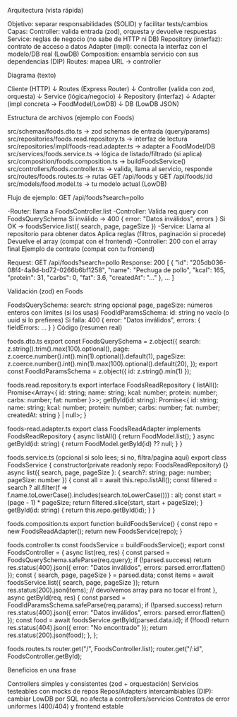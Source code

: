 Arquitectura (vista rápida)

Objetivo: separar responsabilidades (SOLID) y facilitar tests/cambios
Capas:
Controller: valida entrada (zod), orquesta y devuelve respuestas
Service: reglas de negocio (no sabe de HTTP ni DB)
Repository (interfaz): contrato de acceso a datos
Adapter (impl): conecta la interfaz con el modelo/DB real (LowDB)
Composition: ensambla servicio con sus dependencias (DIP)
Routes: mapea URL → controller

Diagrama (texto)

Cliente (HTTP)
↓
Routes (Express Router)
↓
Controller (valida con zod, orquesta)
↓
Service (lógica/negocio)
↓
Repository (interfaz)
↓
Adapter (impl concreta → FoodModel/LowDB)
↓
DB (LowDB JSON)

Estructura de archivos (ejemplo con Foods)

src/schemas/foods.dto.ts → zod schemas de entrada (query/params)
src/repositories/foods.read.repository.ts → interfaz de lectura
src/repositories/impl/foods-read.adapter.ts → adapter a FoodModel/DB
src/services/foods.service.ts → lógica de listado/filtrado (si aplica)
src/composition/foods.composition.ts → buildFoodsService()
src/controllers/foods.controller.ts → valida, llama al servicio, responde
src/routes/foods.routes.ts → rutas GET /api/foods y GET /api/foods/:id
src/models/food.model.ts → tu modelo actual (LowDB)

Flujo de ejemplo: GET /api/foods?search=pollo

-Router: llama a FoodsController.list
-Controller:
Valida req.query con FoodsQuerySchema
Si inválido → 400 { error: "Datos inválidos", errors }
Si OK → foodsService.list({ search, page, pageSize })
-Service:
Llama al repositorio para obtener datos
Aplica reglas (filtros, paginación si procede)
Devuelve el array (compat con el frontend)
-Controller: 200 con el array final
Ejemplo de contrato (compat con tu frontend)

Request: GET /api/foods?search=pollo
Response: 200
[
{ "id": "205db036-08f4-4a8d-bd72-0266b6bf1258", "name": "Pechuga de pollo", "kcal": 165, "protein": 31, "carbs": 0, "fat": 3.6, "createdAt": "..." },
...
]

Validación (zod) en Foods

FoodsQuerySchema:
search: string opcional
page, pageSize: números enteros con límites (si los usas)
FoodIdParamsSchema:
id: string no vacío (o uuid si lo prefieres)
Si falla: 400 { error: "Datos inválidos", errors: { fieldErrors: ... } }
Código (resumen real)

foods.dto.ts
export const FoodsQuerySchema = z.object({
search: z.string().trim().max(100).optional(),
page: z.coerce.number().int().min(1).optional().default(1),
pageSize: z.coerce.number().int().min(1).max(100).optional().default(20),
});
export const FoodIdParamsSchema = z.object({ id: z.string().min(1) });

foods.read.repository.ts
export interface FoodsReadRepository {
listAll(): Promise<Array<{ id: string; name: string; kcal: number; protein: number; carbs: number; fat: number }>>;
getById(id: string): Promise<{ id: string; name: string; kcal: number; protein: number; carbs: number; fat: number; createdAt: string } | null>;
}

foods-read.adapter.ts
export class FoodsReadAdapter implements FoodsReadRepository {
async listAll() { return FoodModel.list(); }
async getById(id: string) { return FoodModel.getById(id) ?? null; }
}

foods.service.ts (opcional si solo lees; si no, filtra/pagina aquí)
export class FoodsService {
constructor(private readonly repo: FoodsReadRepository) {}
async list({ search, page, pageSize }: { search?: string; page: number; pageSize: number }) {
const all = await this.repo.listAll();
const filtered = search ? all.filter(f => f.name.toLowerCase().includes(search.toLowerCase())) : all;
const start = (page - 1) * pageSize;
return filtered.slice(start, start + pageSize);
}
getById(id: string) { return this.repo.getById(id); }
}

foods.composition.ts
export function buildFoodsService() {
const repo = new FoodsReadAdapter();
return new FoodsService(repo);
}

foods.controller.ts
const foodsService = buildFoodsService();
export const FoodsController = {
async list(req, res) {
const parsed = FoodsQuerySchema.safeParse(req.query);
if (!parsed.success) return res.status(400).json({ error: "Datos inválidos", errors: parsed.error.flatten() });
const { search, page, pageSize } = parsed.data;
const items = await foodsService.list({ search, page, pageSize });
return res.status(200).json(items); // devolvemos array para no tocar el front
},
async getById(req, res) {
const parsed = FoodIdParamsSchema.safeParse(req.params);
if (!parsed.success) return res.status(400).json({ error: "Datos inválidos", errors: parsed.error.flatten() });
const food = await foodsService.getById(parsed.data.id);
if (!food) return res.status(404).json({ error: "No encontrado" });
return res.status(200).json(food);
},
};

foods.routes.ts
router.get("/", FoodsController.list);
router.get("/:id", FoodsController.getById);

Beneficios en una frase

Controllers simples y consistentes (zod + orquestación)
Servicios testeables con mocks de repos
Repos/Adapters intercambiables (DIP): cambiar LowDB por SQL no afecta a controllers/servicios
Contratos de error uniformes (400/404) y frontend estable